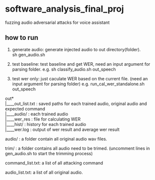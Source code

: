# software_analysis_final_proj
fuzzing audio adversarial attacks for voice assistant


## how to run
1. generate audio: generate injected audio to out directory(folder).  
	sh gen_audio.sh

2. test baseline: test baseline and get WER, need an input argument for parsing folder.
	e.g. sh classify_audio.sh out_speech
3. test wer only: just caculate WER based on the current file. (need an input argument for parsing folder)
	e.g. run_cal_wer_standalone.sh out_speech


out* \
|____out_list.txt : saved paths for each trained audio, original audio and expected command \
|____audio/       : each trained audio \
|____wer_res      : file for calculating WER \
|____hist/        : history for each trained audio \
|____wer.log      : output of wer result and average wer result

audio/ : a folder contain all original audio wav files.

trim/ : a folder contains all audio need to be trimed. (uncomment lines in gen_audio.sh to start the trimming process)

command_list.txt: a list of all attacking command


audio_list.txt: a list of all original audio.



